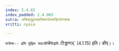 ```yaml
---
index: 2.4.65
index_padded: 2.4.065
sutra: अत्त्रिभृगुकुत्सवसिष्ठगोतमाङ्गिरोभ्यश्च
vritti: nyasa

---
```

`पात्रेय्यः-- इति मुद्रितः पाठः`आत्त्रेयः` इति। `टिड्ढाणञ्` (4.1.15) इति। ङीप्।।